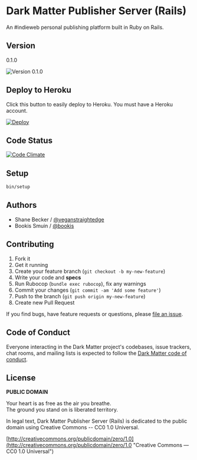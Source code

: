 # Dark Matter Publisher Server (Rails)

An #indieweb personal publishing platform built in Ruby on Rails.


## Version

0.1.0

![Version 0.1.0](https://img.shields.io/badge/VERSION-0.1.0-green.svg)


## Deploy to Heroku

Click this button to easily deploy to Heroku. You must have a Heroku account.

[![Deploy](https://www.herokucdn.com/deploy/button.png)](https://heroku.com/deploy)


## Code Status

[![Code Climate](https://codeclimate.com/github/darkmatterapp/publisher-server-rails/badges/gpa.svg)](https://codeclimate.com/github/darkmatterapp/publisher-server-rails)


## Setup

```bash
bin/setup
```


## Authors

* Shane Becker / [@veganstraightedge](https://github.com/veganstraightedge)
* Bookis Smuin / [@bookis](https://github.com/bookis)


## Contributing

1. Fork it
1. Get it running
1. Create your feature branch (`git checkout -b my-new-feature`)
1. Write your code and **specs**
1. Run Rubocop (`bundle exec rubocop`), fix any warnings
1. Commit your changes (`git commit -am 'Add some feature'`)
1. Push to the branch (`git push origin my-new-feature`)
1. Create new Pull Request

If you find bugs, have feature requests or questions, please
[file an issue](https://github.com/darkmatterapp/publisher-server-rails/issues).

## Code of Conduct

Everyone interacting in the Dark Matter project's codebases, issue trackers, chat rooms, and mailing lists is expected to follow the
[Dark Matter code of conduct](https://github.com/darkmatterapp/publisher-server-rails/blob/master/CODE_OF_CONDUCT.md).


## License

**PUBLIC DOMAIN**

Your heart is as free as the air you breathe. <br>
The ground you stand on is liberated territory.

In legal text, Dark Matter Publisher Server (Rails) is dedicated to the public domain
using Creative Commons -- CC0 1.0 Universal.

[http://creativecommons.org/publicdomain/zero/1.0](http://creativecommons.org/publicdomain/zero/1.0 "Creative Commons &mdash; CC0 1.0 Universal")
